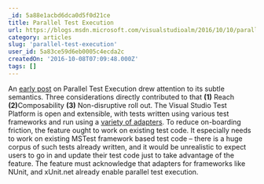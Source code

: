 ```yaml
---
_id: 5a88e1acbd6dca0d5f0d21ce
title: Parallel Test Execution
url: https://blogs.msdn.microsoft.com/visualstudioalm/2016/10/10/parallel-test-execution/
category: articles
slug: 'parallel-test-execution'
user_id: 5a83ce59d6eb0005c4ecda2c
createdOn: '2016-10-08T07:09:48.000Z'
tags: []
---
```


An <a href="https://johnkoerner.com/vs2015/parallel-test-execution-in-visual-studio-2015-update-1-might-not-be-what-you-expect/">early post</a> on Parallel Test Execution drew attention to its subtle semantics. Three considerations directly contributed to that <strong>(1)</strong> Reach <strong>(2)</strong>Composability <strong>(3)</strong> Non-disruptive roll out. The Visual Studio Test Platform is open and extensible, with tests written using various test frameworks and run using a <a href="https://visualstudiogallery.msdn.microsoft.com/site/search?query=%22Test%20Adapter%22&amp;f%5B0%5D.Value=%22Test%20Adapter%22&amp;f%5B0%5D.Type=SearchText&amp;ac=4">variety of adapters</a>. To reduce on-boarding friction, the feature ought to work on existing test code. It especially needs to work on existing MSTest framework based test code – there is a huge corpus of such tests already written, and it would be unrealistic to expect users to go in and update their test code just to take advantage of the feature. The feature must acknowledge that adapters for frameworks like NUnit, and xUnit.net already enable parallel test execution.
